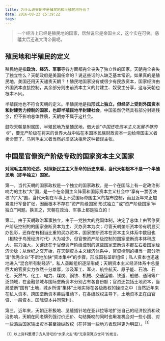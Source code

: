 ```yaml
---
title: 为什么说天朝不是殖民地和半殖民地社会？
date: 2016-08-23 15:39:22
tags: 
---
```


>一个经济上已经是殖民地的国家，居然说它是帝国主义，这个实在可笑。慈禧太后还说大清帝国呢。

<!-- more -->
## 殖民地和半殖民的定义

殖民地是指**政治、经济、军事**等各方面都完全丧失了独立性的国家。天朝完全丧失了独立性么？天朝政府是美国任命的？说这些话的人缺乏基本常识。如果真的是殖民地，美国还用天天谴责天朝？！殖民地国家没有或很少有民族资本，国家经济由外国资本直接控制，其余部分则由前资本主义的封建主、奴隶主分享，这与天朝也根本不同。

半殖民地也不符合天朝的定义。半殖民地是指**形式上独立，但经济上受到外国资本和封建势力控制的国家，也即半殖民地半封建社会**。中国虽然仍然具有部分封建残余，但不影响总体性质，天朝亦不属于这社会。

鼓吹天朝是附属国、半殖民地乃至殖民地，借大谈“*中国还吃资本主义发展不够的亏*”，要无产阶级在将来的世界大战中站在本国本民族财政资本一边给帝国主义者卖命罢了。马列毛主义者当然必须坚决拒斥这种错误主张。

## 中国是官僚资产阶级专政的国家资本主义国家

**对照毛主席的论述、对照新民主主义革命的历史来看，当代天朝根本不是一个半殖民地（即半独立）国家。**

第一，当代天朝的国家政权是一个独立的国家政权，是一个在国际上有一定政治影响力的主权“大”国，是一个在帝国主义阵营和国际资本主义社会中“享有一票否决权”的“大”国，当代天朝在军事上不受国际帝国主义的摆布控制，而且近年来正加紧进行军备扩张，因而根本不存在“资产阶级国家‘形式独立’”或“资产阶级国家‘半独立’”问题。换言之，天朝在政治、军事上都是独立的！

第二，由于天朝政治军事独立，由于一党独大的党国体制，决定了总体上由官僚资产阶级控制的的国家垄断资本为主、买办资本为次；尽管天朝垄断资本带有明显买办色彩，还存在有相当比重的买办资本，国家垄断资本在资本主义体系中数目也（相较于鸟笼经济时代）大为减少，但官僚资产阶级控制的国家垄断资本体积庞大、实力强大，关键还在于官僚资产阶级控制的这些国家垄断资本都左右着国家经济命脉；从世纪之交开始，在天朝资本主义经济体系中，官资控制的相当一部分所谓“优秀企业”不断地加快“资本集中”的步骤，形成国有垄断组织；私人资本也迅速地进入“混合所有制经济”，私人垄断组织逐渐形成；天朝资本主义经济体系中总量巨大的官资实力依然十分雄厚，涉及军工、军火、航空航天、原子能、石油、石化、天然气、化工、电力、煤炭、钢铁、机械、交通运输、铁道、船舶、通讯等广泛领域，在金融领域与国际垄断资本分别占有各自份额；官资还包括土地资本，当局垄断“国有”土地，城乡所谓“集体”土地实际在各级政权的操控之中（当然近年来在私人资本、跨国垄断资本幕后推动下，在各级政权主导下，土地资本正在由官资、一般资本、国际资本共同获利）。

第三，近年来，天朝正积极地、见缝插针地在亚非拉等地扩张自己的经济投资和政治影响，天朝在同老牌列强讨价还价、勾结撕咬的同时也瞅准机会对一些小国、对一些落后国家输出资本甚至操纵政权（在非洲一些地方表现得更为明显）。<sup>［1］</sup>

<sub>［1］以上资料整理于方从哲吧的“水来火去”和“无辜蒙冤方世鸿”的发言。</sub>
